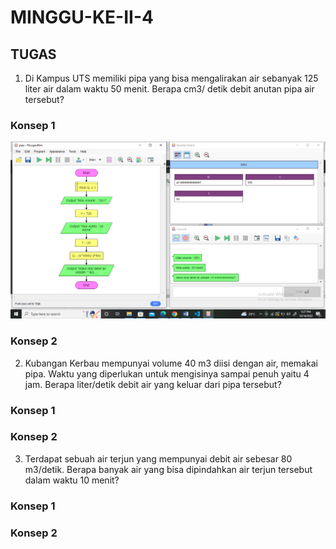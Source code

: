 # MINGGU-KE-II-4

## TUGAS

1. Di Kampus UTS memiliki pipa yang bisa mengalirakan air sebanyak 125 liter air dalam waktu 50 menit. Berapa cm3/ detik debit anutan pipa air tersebut?
### Konsep 1

<img src="https://github.com/rosalarasati/MINGGU-KE-II-4/blob/main/konsep%201%20pipa.png">



### Konsep 2

2. Kubangan Kerbau mempunyai volume 40 m3 diisi dengan air, memakai pipa. Waktu yang diperlukan untuk mengisinya sampai penuh yaitu 4 jam. Berapa liter/detik debit air yang keluar dari pipa tersebut?
### Konsep 1


### Konsep 2

3. Terdapat sebuah air terjun yang mempunyai debit air sebesar 80 m3/detik. Berapa banyak air yang bisa dipindahkan air terjun tersebut dalam waktu 10 menit?
### Konsep 1


### Konsep 2

